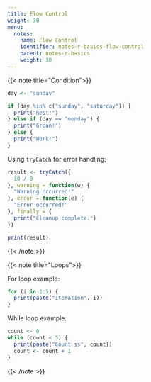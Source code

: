 ```yaml
---
title: Flow Control
weight: 30
menu:
  notes:
    name: Flow Control
    identifier: notes-r-basics-flow-control
    parent: notes-r-basics
    weight: 30
---
```

<!-- Condition -->
{{< note title="Condition">}}

```r
day <- "sunday"

if (day %in% c("sunday", "saturday")) {
  print("Rest!")
} else if (day == "monday") {
  print("Groan!")
} else {
  print("Work!")
}
```

Using `tryCatch` for error handling:

```r
result <- tryCatch({
  10 / 0
}, warning = function(w) {
  "Warning occurred!"
}, error = function(e) {
  "Error occurred!"
}, finally = {
  print("Cleanup complete.")
})

print(result)
```
{{< /note >}}

<!-- Loops -->
{{< note title="Loops">}}

For loop example:

```r
for (i in 1:5) {
  print(paste("Iteration", i))
}
```

While loop example:

```r
count <- 0
while (count < 5) {
  print(paste("Count is", count))
  count <- count + 1
}
```
{{< /note >}}
